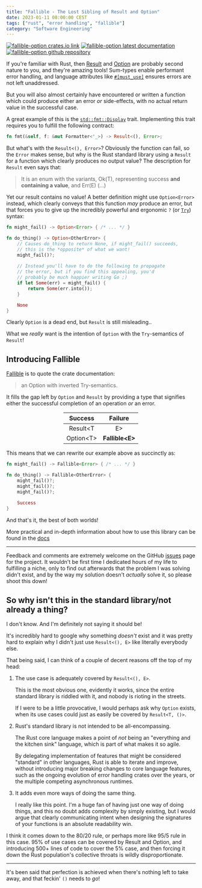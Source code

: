 ```yaml
---
title: "Fallible - The Lost Sibling of Result and Option"
date: 2023-01-11 08:00:00 CEST
tags: ["rust", "error handling", "fallible"]
category: "Software Engineering"
---
```



[![fallible-option crates.io link](https://img.shields.io/crates/v/fallible-option)](https://crates.io/crates/fallible-option)
[![fallible-option latest documentation](https://docs.rs/fallible-option/badge.svg)](https://docs.rs/fallible-option/latest/fallible_option)
[![fallible-option github repository](https://img.shields.io/badge/GitHub-fallible--option-blue)](https://github.com/MathiasPius/fallible-option)

If you're familiar with Rust, then [Result](https://doc.rust-lang.org/std/result/enum.Result.html)
and [Option](https://doc.rust-lang.org/std/option/enum.Option.html) are probably second nature to you,
and they're amazing tools! Sum-types enable performant error handling, and language attributes like
[`#[must_use]`](https://rust-lang.github.io/rfcs/1940-must-use-functions.html) ensures errors are not left unaddressed.

But you will also almost certainly have encountered or written a function which could produce either
an error *or* side-effects, with no actual return value in the successful case.

A great example of this is the [`std::fmt::Display`](https://doc.rust-lang.org/std/fmt/trait.Display.html) trait. 
Implementing this trait requires you to fulfill the following contract:
```rust
fn fmt(&self, f: &mut Formatter<'_>) -> Result<(), Error>;
```
But what's with the `Result<(), Error>`? Obviously the function can fail, so the `Error` makes sense, but why is the Rust standard library using a `Result` for a function which clearly produces no output value? The description for `Result` even says that:

> It is an enum with the variants, Ok(T), representing success **and containing a value**, and Err(E) (...)

Yet our result contains no value! A better definition might use `Option<Error>` instead, which clearly conveys that this function *may* produce an error, but that forces you to give up the incredibly powerful and ergonomic `?` (or [`Try`](https://doc.rust-lang.org/std/ops/trait.Try.html)) syntax:

```rust
fn might_fail() -> Option<Error> { /* ... */ }

fn do_thing() -> Option<OtherError> {
    // Causes do_thing to return None, if might_fail() succeeds,
    // this is the *opposite* of what we want!
    might_fail()?;
    
    // Instead you'll have to do the following to propagate
    // the error, but if you find this appealing, you'd 
    // probably be much happier writing Go ;)
    if let Some(err) = might_fail() {
        return Some(err.into());
    }

    None
}
```
Clearly `Option` is a dead end, but `Result` is still misleading..

What we *really* want is the intention of `Option` with the `Try`-semantics of `Result`!

## Introducing Fallible
[Fallible](https://docs.rs/fallible-option/latest/fallible_option/) is to quote the crate documentation:
> an Option with inverted Try-semantics.

It fills the gap left by `Option` and `Result` by providing a type that signifies either the successful completion of an operation *or* an error.

<table style="width: 200px; margin-left: auto; margin-right: auto; text-align: center">
    <thead>
        <tr>
            <th>Success</th>
            <th>Failure</th>
        </tr>
    </thead>
    <tbody>
        <tr>
            <td>Result&lt;T</td>
            <td>E&gt;</td>
        </tr>
        <tr>
            <td>Option&lt;T&gt;</td>
            <td><b>Fallible&lt;E&gt;</b></td>
        </tr>
    </tbody>
</table>

This means that we can rewrite our example above as succinctly as:
```rust
fn might_fail() -> Fallible<Error> { /* ... */ }

fn do_thing() -> Fallible<OtherError> {
    might_fail()?;
    might_fail()?;
    might_fail()?;
    
    Success
}
```
And that's it, the best of both worlds!

More practical and in-depth information about how to use this library can be found in the [docs](https://docs.rs/fallible-option/latest/fallible-option/)

---
Feedback and comments are extremely welcome on the GitHub [issues](https://github.com/MathiasPius/fallible-option/issues) page for the project.
It wouldn't be first time I dedicated hours of my life to fulfilling a niche, only to find out afterwards that the problem I was solving didn't exist,
and by the way my solution doesn't *actually* solve it, so please shoot this down!

## So why isn't this in the standard library/not already a thing?
I don't know. And I'm definitely not saying it should be!

It's incredibly hard to google why something *doesn't* exist and it was pretty hard to explain why I didn't just use `Result<(), E>` like literally everybody else.

That being said, I can think of a couple of decent reasons off the top of my head:

1. The use case is adequately covered by `Result<(), E>`.

    This is the most obvious one, evidently it works, since the entire standard library is riddled with it, and nobody is rioting in the streets.

    If I were to be a little provocative, I would perhaps ask why `Option` exists, when its use cases could just as easily be covered by `Result<T, ()>`.

2. Rust's standard library is not intended to be all-encompassing.

    The Rust core language makes a point of *not* being an "everything and the kitchen sink" language, which is part of what makes it so agile.

    By delegating implementation of features that might be considered "standard" in other languages, Rust is able to iterate
    and improve, without introducing major breaking changes to core language features, such as the ongoing evolution of error handling crates
    over the years, or the multiple competing asynchronous runtimes.

3. It adds even more ways of doing the same thing.

    I really like this point. I'm a huge fan of having just one way of doing things, and this no doubt adds complexity by simply existing,
    but I would argue that clearly communicating intent when designing the signatures of your functions is an absolute readability win.

I think it comes down to the 80/20 rule, or perhaps more like 95/5 rule in this case. 95% of use cases can be covered by Result and Option,
and introducing 500+ lines of code to cover the 5% case, and then forcing it down the Rust population's collective throats is wildly disproportionate.

--- 
It's been said that perfection is achieved when there's nothing left to take away, and that feckin' `()` needs to *go*!